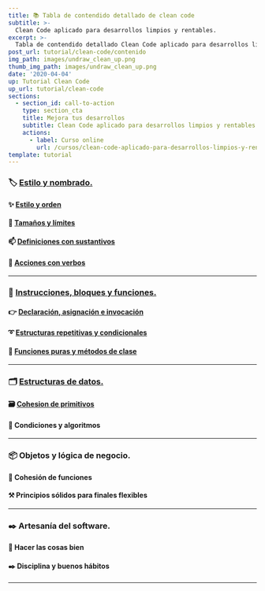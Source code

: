 ```yaml
---
title: 📚 Tabla de contendido detallado de clean code
subtitle: >-
  Clean Code aplicado para desarrollos limpios y rentables.
excerpt: >-
  Tabla de contendido detallado Clean Code aplicado para desarrollos limpios y rentables
post_url: tutorial/clean-code/contenido
img_path: images/undraw_clean_up.png
thumb_img_path: images/undraw_clean_up.png
date: '2020-04-04'
up: Tutorial Clean Code
up_url: tutorial/clean-code
sections:
  - section_id: call-to-action
    type: section_cta
    title: Mejora tus desarrollos
    subtitle: Clean Code aplicado para desarrollos limpios y rentables.
    actions:
      - label: Curso online
        url: /cursos/clean-code-aplicado-para-desarrollos-limpios-y-rentables/
template: tutorial
---
```


### 🏷️ [Estilo y nombrado.](./nombres/estilo_y_nombrado)

#### ✨ [Estilo y orden](./nombres/estilo_y_orden)

#### 📏 [Tamaños y límites](./nombres/tamanos_y_limites)

#### 📫 [Definiciones con sustantivos](./nombres/definiciones_con_sustantivos)

#### 💪 [Acciones con verbos](./nombres/acciones_con_verbos)

---

### 🔀 [Instrucciones, bloques y funciones.](./funciones)

#### 👉 [Declaración, asignación e invocación](./funciones/declaracion_asignacion_e_invocacion)

#### ➰ [Estructuras repetitivas y condicionales](./funciones/estructuras_repetitivas_y_condicionales)

#### 🧩 [Funciones puras y métodos de clase](./funciones/funciones_puras_y_metodos_de_clase)

---

### 🗂️ [Estructuras de datos.](./datos/)

#### 🗃️ [Cohesion de primitivos](./datos/cohesion_de_primitivos)

#### 🔱 Condiciones y algoritmos

---

### 📦 Objetos y lógica de negocio.

#### 🧱 Cohesión de funciones

#### ⚒️ Principios sólidos para finales flexibles

---

### ✒️ Artesanía del software.

#### 📝 Hacer las cosas bien

#### ✒️ Disciplina y buenos hábitos

---

